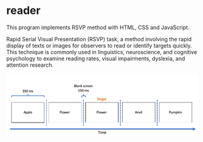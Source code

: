 # reader
This program implements RSVP method with HTML, CSS and JavaScript. 


Rapid Serial Visual Presentation (RSVP) task, a method involving the rapid display of texts or images for observers to read or identify targets quickly. This technique is commonly used in linguistics, neuroscience, and cognitive psychology to examine reading rates, visual impairments, dyslexia, and attention research.

![RSVP](https://github.com/nhmatsumoto/reader/blob/master/img.png)
